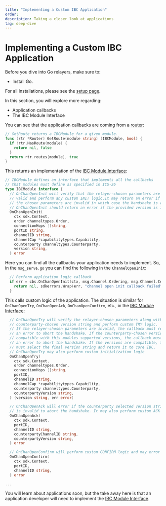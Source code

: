 ```yaml
---
title: "Implementing a Custom IBC Application"
order: 
description: Taking a closer look at applications
tag: deep-dive
---
```


# Implementing a Custom IBC Application

<HighlightBox type="prerequisite">

Before you dive into Go relayers, make sure to:

* Install Go.

For all installations, please see the [setup page](../course-ida/setup.md).

</HighlightBox>

<HighlightBox type="learning">

In this section, you will explore more regarding:

* Application callbacks
* The IBC Module Interface

</HighlightBox>

You can see that the application callbacks are coming from a [router](https://github.com/cosmos/ibc-go/blob/main/modules/core/05-port/types/router.go):

```go
// GetRoute returns a IBCModule for a given module.
func (rtr *Router) GetRoute(module string) (IBCModule, bool) {
  if !rtr.HasRoute(module) {
    return nil, false
  }
  return rtr.routes[module], true
}
```

This returns an implementation of the [IBC Module Interface](https://github.com/cosmos/ibc-go/blob/main/modules/core/05-port/types/module.go):

```go
// IBCModule defines an interface that implements all the callbacks
// that modules must define as specified in ICS-26
type IBCModule interface {
  // OnChanOpenInit will verify that the relayer-chosen parameters are
  // valid and perform any custom INIT logic.It may return an error if
  // the chosen parameters are invalid in which case the handshake is aborted.
  // OnChanOpenInit should return an error if the provided version is invalid.
  OnChanOpenInit(
    ctx sdk.Context,
    order channeltypes.Order,
    connectionHops []string,
    portID string,
    channelID string,
    channelCap *capabilitytypes.Capability,
    counterparty channeltypes.Counterparty,
    version string,
  ) error

```

Here you can find all the callbacks your application needs to implement. So, in the `msg_serve.go` you can find the following in the `ChannelOpenInit`:

```go
  // Perform application logic callback
  if err = cbs.OnChanOpenInit(ctx, msg.Channel.Ordering, msg.Channel.ConnectionHops, msg.PortId, channelID, cap, msg.Channel.Counterparty, msg.Channel.Version); err != nil {
    return nil, sdkerrors.Wrap(err, "channel open init callback failed")
  }
```

This calls custom logic of the application. The situation is similar for `OnChanOpenTry`, `OnChanOpenAck`, `OnChanOpenConfirm`, etc., in the [IBC Module Interface](https://github.com/cosmos/ibc-go/blob/main/modules/core/05-port/types/module.go): 

```go
  // OnChanOpenTry will verify the relayer-chosen parameters along with the
  // counterparty-chosen version string and perform custom TRY logic.
  // If the relayer-chosen parameters are invalid, the callback must return
  // an error to abort the handshake. If the counterparty-chosen version is not
  // compatible with this modules supported versions, the callback must return
  // an error to abort the handshake. If the versions are compatible, the try callback
  // must select the final version string and return it to core IBC.
  // OnChanOpenTry may also perform custom initialization logic
  OnChanOpenTry(
    ctx sdk.Context,
    order channeltypes.Order,
    connectionHops []string,
    portID,
    channelID string,
    channelCap *capabilitytypes.Capability,
    counterparty channeltypes.Counterparty,
    counterpartyVersion string,
  ) (version string, err error)

  // OnChanOpenAck will error if the counterparty selected version string
  // is invalid to abort the handshake. It may also perform custom ACK logic.
  OnChanOpenAck(
    ctx sdk.Context,
    portID,
    channelID string,
    counterpartyChannelID string,
    counterpartyVersion string,
  ) error

  // OnChanOpenConfirm will perform custom CONFIRM logic and may error to abort the handshake.
  OnChanOpenConfirm(
    ctx sdk.Context,
    portID,
    channelID string,
  ) error

...
```

You will learn about applications soon, but the take away here is that an application developer will need to implement the [IBC Module Interface](https://github.com/cosmos/ibc-go/blob/main/modules/core/05-port/types/module.go).
